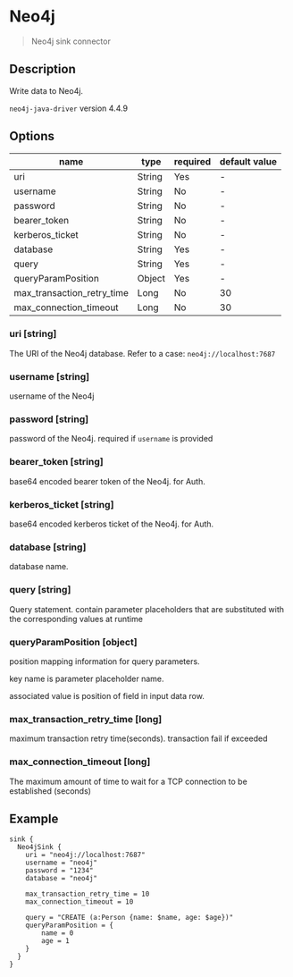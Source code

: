# Neo4j

> Neo4j sink connector

## Description

Write data to Neo4j. 

`neo4j-java-driver` version 4.4.9

## Options

| name                       | type   | required | default value |
|----------------------------|--------|----------|---------------|
| uri                        | String | Yes      | -             |
| username                   | String | No       | -             |
| password                   | String | No       | -             |
| bearer_token               | String | No       | -             |
| kerberos_ticket            | String | No       | -             |
| database                   | String | Yes      | -             |
| query                      | String | Yes      | -             |
| queryParamPosition         | Object | Yes      | -             |
| max_transaction_retry_time | Long   | No       | 30            |
| max_connection_timeout     | Long   | No       | 30            |


### uri [string]
The URI of the Neo4j database. Refer to a case: `neo4j://localhost:7687`

### username [string]
username of the Neo4j

### password [string]
password of the Neo4j. required if `username` is provided

### bearer_token [string]
base64 encoded bearer token of the Neo4j. for Auth. 

### kerberos_ticket [string]
base64 encoded kerberos ticket of the Neo4j. for Auth.

### database [string]
database name.

### query [string]
Query statement. contain parameter placeholders that are substituted with the corresponding values at runtime

### queryParamPosition [object]
position mapping information for query parameters.

key name is parameter placeholder name.

associated value is position of field in input data row. 


### max_transaction_retry_time [long]
maximum transaction retry time(seconds). transaction fail if exceeded

### max_connection_timeout [long]
The maximum amount of time to wait for a TCP connection to be established (seconds)


## Example
```
sink {
  Neo4jSink {
    uri = "neo4j://localhost:7687"
    username = "neo4j"
    password = "1234"
    database = "neo4j"

    max_transaction_retry_time = 10
    max_connection_timeout = 10

    query = "CREATE (a:Person {name: $name, age: $age})"
    queryParamPosition = {
        name = 0
        age = 1
    }
  }
}
```
